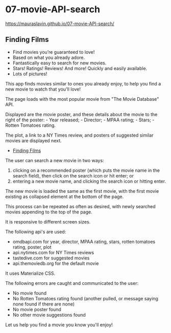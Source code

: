 # 07-movie-API-search    
https://mauraslavin.github.io/07-movie-API-search/

## Finding Films

- Find movies you’re guaranteed to love!
- Based on what you already adore.
- Fantastically easy to search for new movies.
- Stars! Ratings! Reviews! And more!  Quickly and easily available.
- Lots of pictures!

This app finds movies similar to ones you already enjoy, to help you find a new movie to watch that you'll love!

The page loads with the most popular movie from "The Movie Database" API.

Displayed are the movie poster, and these details about the movie to the right of the poster:
    - Year released;
    - Director;
    - MPAA rating;
    - Stars;
    - Rotten Tomatoes rating.

The plot, a link to a NY Times review, and posters of suggested similar movies are displayed next.

* [Finding Films](screenshot.png)

The user can search a new movie in two ways:
1.  clicking on a recommended poster
        (which puts the movie name in the search field), then click on the search icon or hit enter; or
2.  entering a new movie name, and clicking the search icon or hitting enter.

The new movie is loaded the same as the first movie, with the first movie existing as collapsed element at the bottom of the page.

This process can be repeated as often as desired, with newly searched movies appending to the top of the page.

It is responsive to different screen sizes.

The following api's are used:
-   omdbapi.com for year, director, MPAA rating, stars, rotten tomatoes rating, poster, plot
-   api.nytimes.com for NY Times reviews
-   tastedive.com for suggested movies
-   api.themoviedb.org for the default movie

It uses Materialize CSS.

The following errors are caught and communicated to the user:
- No movie found
- No Rotten Tomatoes rating found (another pulled, or message saying none found if there are none)
- No movie poster found
- No other movie suggestions found


Let us help you find a movie you know you'll enjoy!
